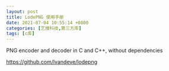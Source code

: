 ```yaml
---
layout: post
title: LodePNG 使用手册
date: 2021-07-04 10:55:14 +0800
categories: [艺搜科技,第三方库]
tags: [c库]
---
```


PNG encoder and decoder in C and C++, without dependencies

https://github.com/lvandeve/lodepng
